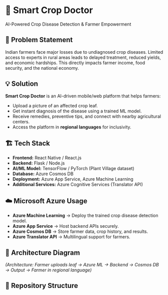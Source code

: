# 🌱 Smart Crop Doctor
AI-Powered Crop Disease Detection & Farmer Empowerment

## 📌 Problem Statement
Indian farmers face major losses due to undiagnosed crop diseases. Limited access to experts in rural areas leads to delayed treatment, reduced yields, and economic hardships. This directly impacts farmer income, food security, and the national economy.

## 💡 Solution
**Smart Crop Doctor** is an AI-driven mobile/web platform that helps farmers:
- Upload a picture of an affected crop leaf.
- Get instant diagnosis of the disease using a trained ML model.
- Receive remedies, preventive tips, and connect with nearby agricultural centers.
- Access the platform in **regional languages** for inclusivity.

## 🏗️ Tech Stack
- **Frontend:** React Native / React.js
- **Backend:** Flask / Node.js
- **AI/ML Model:** TensorFlow / PyTorch (Plant Village dataset)
- **Database:** Azure Cosmos DB
- **Deployment:** Azure App Service, Azure Machine Learning
- **Additional Services:** Azure Cognitive Services (Translator API)

## ☁️ Microsoft Azure Usage
- **Azure Machine Learning** → Deploy the trained crop disease detection model.
- **Azure App Service** → Host backend APIs securely.
- **Azure Cosmos DB** → Store farmer data, crop history, and results.
- **Azure Translator API** → Multilingual support for farmers.

## 🔄 Architecture Diagram
*(Architecture: Farmer uploads leaf → Azure ML → Backend → Cosmos DB → Output → Farmer in regional language)*

## 📂 Repository Structure

